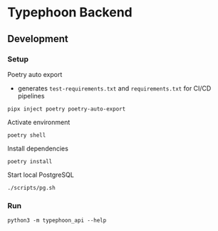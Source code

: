 # Typephoon Backend
## Development
### Setup
Poetry auto export
- generates `test-requirements.txt` and `requirements.txt` for CI/CD pipelines
```
pipx inject poetry poetry-auto-export
```
Activate environment
```
poetry shell
```
Install dependencies
```
poetry install
```
Start local PostgreSQL
```
./scripts/pg.sh
```
### Run
```
python3 -m typephoon_api --help
```
